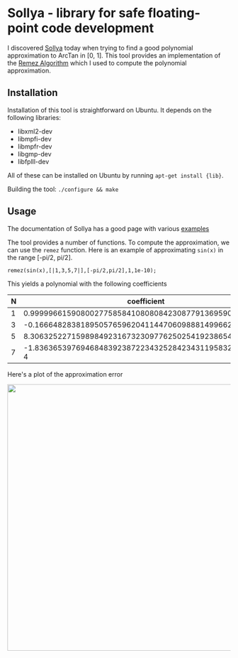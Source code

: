# Sollya - library for safe floating-point code development

I discovered [Sollya][1] today when trying to find a good polynomial
approximation to ArcTan in [0, 1]. This tool provides an implementation of the
[Remez Algorithm][2] which I used to compute the polynomial approximation.

## Installation

Installation of this tool is straightforward on Ubuntu. It depends on the
following libraries:

* libxml2-dev
* libmpfi-dev
* libmpfr-dev
* libgmp-dev
* libfplll-dev

All of these can be installed on Ubuntu by running `apt-get install {lib}`.

Building the tool: `./configure && make`

## Usage

The documentation of Sollya has a good page with various [examples][3]

The tool provides a number of functions. To compute the approximation, we
can use the `remez` function. Here is an example of approximating `sin(x)`
in the range [-pi/2, pi/2].

```
remez(sin(x),[|1,3,5,7|],[-pi/2,pi/2],1,1e-10);
```

This yields a polynomial with the following coefficients

| N | coefficient                                             |
|---|---------------------------------------------------------|
| 1 |  0.9999966159080027758584108080842308779136959066439    |
| 3 | -0.16664828381895057659620411447060988814996627242661   |
| 5 |  8.3063252271598984923167323097762502541923865405786e-3 |
| 7 | -1.8363653976946848392387223432528423431195832560898e-4 |

Here's a plot of the approximation error

<img src="https://user-images.githubusercontent.com/7976315/97972514-7c625700-1d79-11eb-9240-d122726d6c97.png" width="600px"/>

[1]: http://sollya.gforge.inria.fr
[2]: http://en.wikipedia.org/wiki/Remez_algorithm
[3]: http://sollya.gforge.inria.fr/sollya-7.0/help.php#remez
